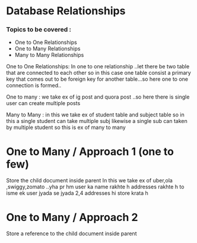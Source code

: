 # Database Relationships
<h3>Topics to be covered :</h3>
<ul>
<li>One to One Relationships</li>
<li>One to Many Relationships</li>
<li>Many to Many Relationships</li>
</ul>

One to One Relationships: In one to one relationship ..let there be two table that are connected to each other so in this case one table consist a primary key that comes out to be foreign key for another table...so here one to one connection is formed..
 
 One to many : we take ex of ig post and quora post ..so here there is single user can create multiple posts 

 Many to Many : in this we take ex of student table and subject table so in this a single student can take multiple subj likewise a single sub can taken by multiple student so this is ex of many to many 

 # One to Many / Approach 1 (one to few)
 Store the child document inside parent
In this we take ex of uber,ola ,swiggy,zomato ..yha pr hm user ka name rakhte h addresses rakhte h to isme ek user jyada se jyada 2,4 addresses hi store krata h
 # One to Many / Approach 2
 Store a reference to the child document inside parent

